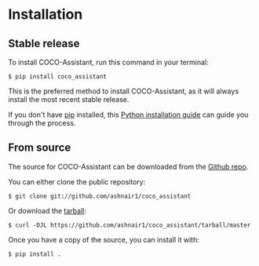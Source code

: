 # Installation

## Stable release

To install COCO-Assistant, run this command in your
terminal:

``` console
$ pip install coco_assistant
```

This is the preferred method to install COCO-Assistant, as it will always install the most recent stable release.

If you don't have [pip][] installed, this [Python installation guide][]
can guide you through the process.

## From source

The source for COCO-Assistant can be downloaded from
the [Github repo][].

You can either clone the public repository:

``` console
$ git clone git://github.com/ashnair1/coco_assistant
```

Or download the [tarball][]:

``` console
$ curl -OJL https://github.com/ashnair1/coco_assistant/tarball/master
```

Once you have a copy of the source, you can install it with:

``` console
$ pip install .
```

  [pip]: https://pip.pypa.io
  [Python installation guide]: http://docs.python-guide.org/en/latest/starting/installation/
  [Github repo]: https://github.com/%7B%7B%20cookiecutter.github_username%20%7D%7D/%7B%7B%20cookiecutter.project_slug%20%7D%7D
  [tarball]: https://github.com/%7B%7B%20cookiecutter.github_username%20%7D%7D/%7B%7B%20cookiecutter.project_slug%20%7D%7D/tarball/master

